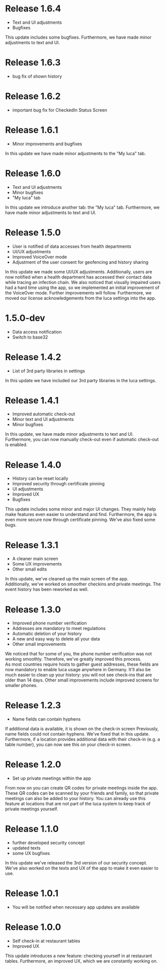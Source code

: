 # Release 1.6.4

- Text and UI adjustments
- Bugfixes

This update includes some bugfixes. Furthermore, we have made minor adjustments to text and UI.

# Release 1.6.3

- bug fix of shown history

# Release 1.6.2

- important bug fix for CheckedIn Status Screen

# Release 1.6.1

- Minor improvements and bugfixes

In this update we have made minor adjustments to the "My luca" tab.

# Release 1.6.0

- Text and UI adjustments
- Minor bugfixes
- "My luca" tab

In this update we introduce another tab: the "My luca" tab. Furthermore, we have made minor adjustments to text and UI.

# Release 1.5.0

- User is notified of data accesses from health departments
- UI/UX adjustments
- Improved VoiceOver mode 
- Adjustment of the user consent for geofencing and history sharing

In this update we made some UI/UX adjustments.
Additionally, users are now notified when a health department has accessed their contact data while tracing an infection chain.
We also noticed that visually impaired users had a hard time using the app, so we implemented an initial improvement of the VoiceOver mode. Further improvements will follow.
Furthermore, we moved our license acknowledgements from the luca settings into the app.

# 1.5.0-dev

- Data access notification
- Switch to base32

# Release 1.4.2

- List of 3rd party libraries in settings

In this update we have included our 3rd party libraries in the luca settings.

# Release 1.4.1

- Improved automatic check-out
- Minor text and UI adjustments 
- Minor bugfixes

In this update, we have made minor adjustments to text and UI. Furthermore, you can now manually check-out even if automatic check-out is enabled.

# Release 1.4.0

- History can be reset locally
- Improved security through certificate pinning 
- UI adjustments
- Improved UX
- Bugfixes

This update includes some minor and major UI changes. They mainly help make features even easier to understand and find.  Furthermore, the app is even more secure now through certificate pinning. We've also fixed some bugs.

# Release 1.3.1

- A cleaner main screen
- Some UX improvements
- Other small edits

In this update, we've cleaned up the main screen of the app.  
Additionally, we've worked on smoother checkins and private meetings. The event history has been reworked as well.

# Release 1.3.0

- Improved phone number verification
- Addresses are mandatory to meet regulations
- Automatic deletion of your history
- A new and easy way to delete all your data
- Other small improvements

We noticed that for some of you, the phone number verification was not working smoothly. Therefore, we've greatly improved this process.  
As most countries require hosts to gather guest addresses, these fields are now mandatory to enable luca usage anywhere in Germany. 
It'll also be much easier to clean up your history: you will not see check-ins that are older than 14 days. 
Other small improvements include improved screens for smaller phones.

# Release 1.2.3

- Name fields can contain hyphens

If additional data is available, it is shown on the check-in screen
Previously, name fields could not contain hyphens. We've fixed that in this update. Furthermore, if a location provides additional data with their check-in (e.g. a table number), you can now see this on your check-in screen. 

# Release 1.2.0

- Set up private meetings within the app

From now on you can create QR codes for private meetings inside the app. These QR codes can be scanned by your friends and family, so that private meetings can also be added to your history. You can already use this feature at locations that are not part of the luca system to keep track of private meetings yourself.

# Release 1.1.0

- further developed security concept
- updated texts 
- some UX bugfixes

In this update we've released the 3rd version of our security concept. We've also worked on the texts and UX of the app to make it even easier to use.

# Release 1.0.1

- You will be notified when necessary app updates are available

# Release 1.0.0

- Self check-in at restaurant tables
- Improved UX

This update introduces a new feature: checking yourself in at restaurant tables. Furthermore, an improved UX, which we are constantly working on.
